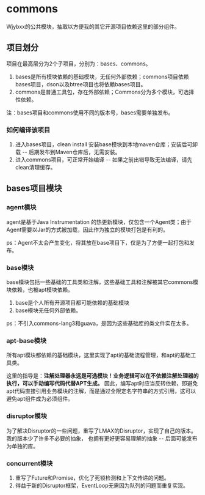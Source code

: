 # commons

Wjybxx的公共模块，抽取以方便我的其它开源项目依赖这里的部分组件。

## 项目划分

项目在最高层分为2个子项目，分别为：bases、commons。

1. bases是所有模块依赖的基础模块，无任何外部依赖；commons项目依赖bases项目，dson以及btree项目也将依赖bases项目。
2. commons是普通工具包，存在外部依赖；Commons分为多个模块，可选择性依赖。

注：bases项目和commons使用不同的版本号，bases需要单独发布。

### 如何编译该项目

1. 进入bases项目，clean install 安装base模块到本地maven仓库；安装后可卸载 -- 后期发布到Maven仓库后，无需安装。
2. 进入commons项目，可正常开始编译 -- 如果之前出错导致无法编译，请先clean清理缓存。

## bases项目模块

### agent模块

agent是基于Java Instrumentation 的热更新模块，仅包含一个Agent类；由于Agent需要以Jar的方式被加载，因此作为独立的模块打包是有利的。

ps：Agent不太会产生变化，将其放在base项目下，仅是为了方便一起打包和发布。

### base模块

base模块包括一些基础的工具类和注解，这些基础工具和注解被其它commons模块依赖，也被apt模块依赖。

1. base是个人所有开源项目都可能依赖的基础模块
2. base模块无任何外部依赖。

ps：不引入commons-lang3和guava，是因为这些基础库的类文件实在太多。

### apt-base模块

所有apt模块都依赖的基础模块，这里实现了apt的基础流程管理，和apt的基础工具类。

这里的指导是：**注解处理器永远是可选模块！业务逻辑可以在不依赖注解处理器的执行，可以手动编写代码代替APT生成。**
因此，编写apt时应当反转依赖，即避免apt代码直接引用业务模块的注解，而是通过全限定名字符串的方式引用，这可以避免apt组件成为必须组件。

### disruptor模块

为了解决Disruptor的一些问题，重写了LMAX的Disruptor，实现了自己的版本。我的版本少了许多不必要的抽象，
也拥有更好更容易理解的抽象 -- 后面可能发布为单独的库。

### concurrent模块

1. 重写了Future和Promise，优化了死锁检测和上下文传递的问题。
2. 得益于新的Disruptor框架，EventLoop无需因为队列的问题而重复实现。

